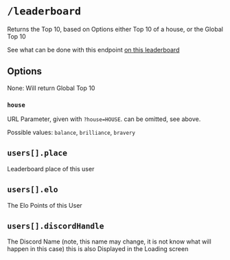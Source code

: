 # `/leaderboard`

Returns the Top 10, based on Options either Top 10 of a house, or the Global Top 10

See what can be done with this endpoint [on this leaderboard](../leaderboard.html)

## Options

None: Will return Global Top 10

### `house`

URL Parameter, given with `?house=HOUSE`. can be omitted, see above.

Possible values: `balance`, `brilliance`, `bravery`

## `users[].place`

Leaderboard place of this user

## `users[].elo`

The Elo Points of this User

## `users[].discordHandle`

The Discord Name (note, this name may change, it is not know what will happen in this case) this is also Displayed in the Loading screen



